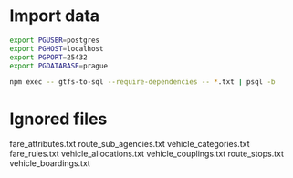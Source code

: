 # Import data
```sh
export PGUSER=postgres
export PGHOST=localhost
export PGPORT=25432
export PGDATABASE=prague

npm exec -- gtfs-to-sql --require-dependencies -- *.txt | psql -b
```

# Ignored files
fare_attributes.txt  route_sub_agencies.txt   vehicle_categories.txt
fare_rules.txt       vehicle_allocations.txt  vehicle_couplings.txt
route_stops.txt      vehicle_boardings.txt
